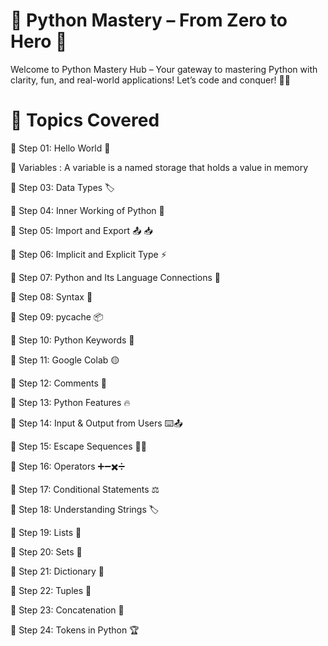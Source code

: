 # 🐍 Python Mastery – From Zero to Hero 🚀
Welcome to Python Mastery Hub – Your gateway to mastering Python with clarity, fun, and real-world applications! Let’s code and conquer! 🎉🔥

# 📂 Topics Covered
🔹 Step 01: Hello World 👋

🔹 Variables : A variable is a named storage that holds a value in memory

🔹 Step 03: Data Types 🏷️

🔹 Step 04: Inner Working of Python 📌

🔹 Step 05: Import and Export 📤 📥

🔹 Step 06: Implicit and Explicit Type ⚡

🔹 Step 07: Python and Its Language Connections 🔄

🔹 Step 08: Syntax 📜

🔹 Step 09: pycache 📦

🔹 Step 10: Python Keywords 🔑

🔹 Step 11: Google Colab 🟡

🔹 Step 12: Comments 📝

🔹 Step 13: Python Features 🔥

🔹 Step 14: Input & Output from Users ⌨️📤

🔹 Step 15: Escape Sequences 🏃‍♂️

🔹 Step 16: Operators ➕➖✖️➗

🔹 Step 17: Conditional Statements ⚖️

🔹 Step 18: Understanding Strings 🏷️

🔹 Step 19: Lists 📜

🔹 Step 20: Sets 🔢

🔹 Step 21: Dictionary 📖

🔹 Step 22: Tuples 🔗

🔹 Step 23: Concatenation 🔀

🔹 Step 24: Tokens in Python 🏆
